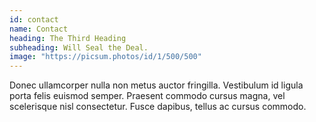 ```yaml
---
id: contact
name: Contact
heading: The Third Heading
subheading: Will Seal the Deal.
image: "https://picsum.photos/id/1/500/500"
---
```


Donec ullamcorper nulla non metus auctor fringilla. Vestibulum id ligula porta felis euismod semper. Praesent commodo cursus magna, vel scelerisque nisl consectetur. Fusce dapibus, tellus ac cursus commodo.
